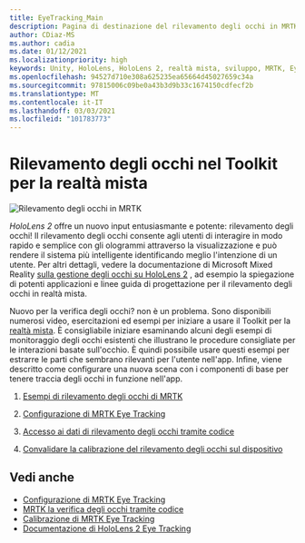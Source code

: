 ```yaml
---
title: EyeTracking_Main
description: Pagina di destinazione del rilevamento degli occhi in MRTK
author: CDiaz-MS
ms.author: cadia
ms.date: 01/12/2021
ms.localizationpriority: high
keywords: Unity, HoloLens, HoloLens 2, realtà mista, sviluppo, MRTK, EyeTracking,
ms.openlocfilehash: 94527d710e308a625235ea65664d45027659c34a
ms.sourcegitcommit: 97815006c09be0a43b3d9b33c1674150cdfecf2b
ms.translationtype: MT
ms.contentlocale: it-IT
ms.lasthandoff: 03/03/2021
ms.locfileid: "101783773"
---
```

# <a name="eye-tracking-in-the-mixed-reality-toolkit"></a>Rilevamento degli occhi nel Toolkit per la realtà mista

![Rilevamento degli occhi in MRTK](../images/eye-tracking/mrtk_et_compilation.png)

_HoloLens 2_ offre un nuovo input entusiasmante e potente: rilevamento degli occhi!
Il rilevamento degli occhi consente agli utenti di interagire in modo rapido e semplice con gli ologrammi attraverso la visualizzazione e può rendere il sistema più intelligente identificando meglio l'intenzione di un utente. Per altri dettagli, vedere la documentazione di Microsoft Mixed Reality [sulla gestione degli occhi su HoloLens 2](https://docs.microsoft.com/windows/mixed-reality/eye-tracking) , ad esempio la spiegazione di potenti applicazioni e linee guida di progettazione per il rilevamento degli occhi in realtà mista.

Nuovo per la verifica degli occhi? non è un problema. Sono disponibili numerosi video, esercitazioni ed esempi per iniziare a usare il Toolkit per la [realtà mista](https://github.com/Microsoft/MixedRealityToolkit-Unity).
È consigliabile iniziare esaminando alcuni degli esempi di monitoraggio degli occhi esistenti che illustrano le procedure consigliate per le interazioni basate sull'occhio. È quindi possibile usare questi esempi per estrarre le parti che sembrano rilevanti per l'utente nell'app. Infine, viene descritto come configurare una nuova scena con i componenti di base per tenere traccia degli occhi in funzione nell'app.

1. [Esempi di rilevamento degli occhi di MRTK](eye-tracking-examples-overview.md)

2. [Configurazione di MRTK Eye Tracking](eye-tracking-basic-setup.md)

3. [Accesso ai dati di rilevamento degli occhi tramite codice](eye-tracking-eye-gaze-provider.md)

4. [Convalidare la calibrazione del rilevamento degli occhi sul dispositivo](eye-tracking-is-user-calibrated.md)

## <a name="see-also"></a>Vedi anche

- [Configurazione di MRTK Eye Tracking](eye-tracking-basic-setup.md)
- [MRTK la verifica degli occhi tramite codice](eye-tracking-eye-gaze-provider.md)
- [Calibrazione di MRTK Eye Tracking](eye-tracking-is-user-calibrated.md)
- [Documentazione di HoloLens 2 Eye Tracking](https://docs.microsoft.com/windows/mixed-reality/eye-tracking)
